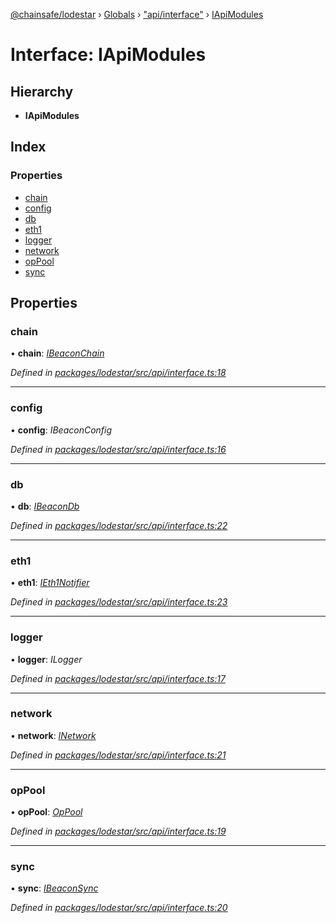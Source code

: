[@chainsafe/lodestar](../README.md) › [Globals](../globals.md) › ["api/interface"](../modules/_api_interface_.md) › [IApiModules](_api_interface_.iapimodules.md)

# Interface: IApiModules

## Hierarchy

* **IApiModules**

## Index

### Properties

* [chain](_api_interface_.iapimodules.md#chain)
* [config](_api_interface_.iapimodules.md#config)
* [db](_api_interface_.iapimodules.md#db)
* [eth1](_api_interface_.iapimodules.md#eth1)
* [logger](_api_interface_.iapimodules.md#logger)
* [network](_api_interface_.iapimodules.md#network)
* [opPool](_api_interface_.iapimodules.md#oppool)
* [sync](_api_interface_.iapimodules.md#sync)

## Properties

###  chain

• **chain**: *[IBeaconChain](_chain_interface_.ibeaconchain.md)*

*Defined in [packages/lodestar/src/api/interface.ts:18](https://github.com/ChainSafe/lodestar/blob/0e426d2/packages/lodestar/src/api/interface.ts#L18)*

___

###  config

• **config**: *IBeaconConfig*

*Defined in [packages/lodestar/src/api/interface.ts:16](https://github.com/ChainSafe/lodestar/blob/0e426d2/packages/lodestar/src/api/interface.ts#L16)*

___

###  db

• **db**: *[IBeaconDb](_db_api_beacon_interface_.ibeacondb.md)*

*Defined in [packages/lodestar/src/api/interface.ts:22](https://github.com/ChainSafe/lodestar/blob/0e426d2/packages/lodestar/src/api/interface.ts#L22)*

___

###  eth1

• **eth1**: *[IEth1Notifier](_eth1_interface_.ieth1notifier.md)*

*Defined in [packages/lodestar/src/api/interface.ts:23](https://github.com/ChainSafe/lodestar/blob/0e426d2/packages/lodestar/src/api/interface.ts#L23)*

___

###  logger

• **logger**: *ILogger*

*Defined in [packages/lodestar/src/api/interface.ts:17](https://github.com/ChainSafe/lodestar/blob/0e426d2/packages/lodestar/src/api/interface.ts#L17)*

___

###  network

• **network**: *[INetwork](_network_interface_.inetwork.md)*

*Defined in [packages/lodestar/src/api/interface.ts:21](https://github.com/ChainSafe/lodestar/blob/0e426d2/packages/lodestar/src/api/interface.ts#L21)*

___

###  opPool

• **opPool**: *[OpPool](../classes/_oppool_oppool_.oppool.md)*

*Defined in [packages/lodestar/src/api/interface.ts:19](https://github.com/ChainSafe/lodestar/blob/0e426d2/packages/lodestar/src/api/interface.ts#L19)*

___

###  sync

• **sync**: *[IBeaconSync](_sync_interface_.ibeaconsync.md)*

*Defined in [packages/lodestar/src/api/interface.ts:20](https://github.com/ChainSafe/lodestar/blob/0e426d2/packages/lodestar/src/api/interface.ts#L20)*
